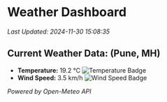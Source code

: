 
# Weather Dashboard

_Last Updated: 2024-11-30 15:08:35_

## Current Weather Data: (Pune, MH)
- **Temperature:** 19.2 °C ![Temperature Badge](https://img.shields.io/badge/Temperature-Low%20Temp-blue)
- **Wind Speed:** 3.5 km/h ![Wind Speed Badge](https://img.shields.io/badge/Wind%20Speed-Low%20Wind-blue)

*Powered by Open-Meteo API*
